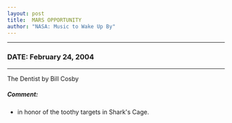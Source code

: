 ```yaml
---
layout: post
title:  MARS OPPORTUNITY
author: "NASA: Music to Wake Up By"
---
```


----
### DATE: February 24, 2004
----
The Dentist by Bill Cosby

##### Comment:
* in honor of the toothy targets in Shark's Cage.
